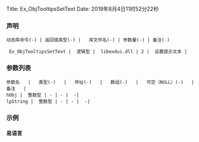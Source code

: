Title: Ex_ObjTooltipsSetText
Date: 2019年8月4日11时52分22秒

### 声明


```table
动态库命令(-) | 返回值类型(-) |   库文件名(-) | 参数量(-) | 备注(-)

 Ex_ObjTooltipsSetText |  逻辑型 |  libexdui.dll | 2 |  设置提示文本 | 
```


### 参数列表

```table
参数名   |   类型(-)   |   传址(-)   |   数组(-)   |   可空（NULL）(-)   |   备注   |
hObj |  整数型 | - | - |  -| 
lpString |  整数型 | - | - |  -| 
```




### 示例
#### 易语言
```c

```
